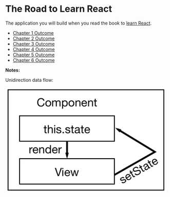 # The Road to Learn React

The application you will build when you read the book to [learn React](https://www.robinwieruch.de/the-road-to-learn-react/).

* [Chapter 1 Outcome](https://github.com/rwieruch/hackernews-client/tree/0c5a701170dcc72fe68bdd594df3a6522f58fbb3)
* [Chapter 2 Outcome](https://github.com/rwieruch/hackernews-client/tree/2705dcd1a2027c4a6ecb8132428b399785afdfa5)
* [Chapter 3 Outcome](https://github.com/rwieruch/hackernews-client/tree/e60436a9d6c449e76a362aef44dd5667357b7994)
* [Chapter 4 Outcome](https://github.com/rwieruch/hackernews-client/tree/393ce5a350aa34b1c7ae056333f7bb7b0807caef)
* [Chapter 5 Outcome](https://github.com/rwieruch/hackernews-client/tree/9456117fb67bbe98d7e3f41bbc85b4a035020e7e)
* [Chapter 6 Outcome](https://github.com/rwieruch/hackernews-client/tree/72a0828790f365af9d68a9f529c8ebe5db2e9c7f)

**Notes:**

Unidirection data flow:

<img src="https://github.com/NamXH/hackernews-client/blob/master/React%20Component%20Life-cycle.png" width="500">
